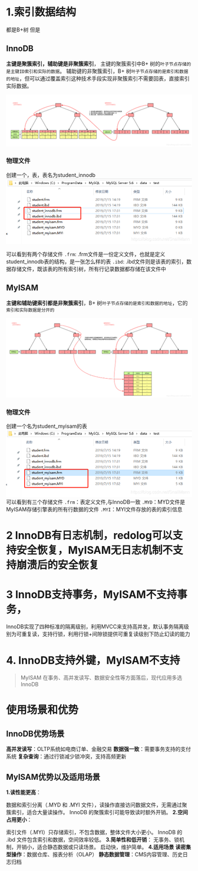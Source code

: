 # 1.索引数据结构
都是B+树
但是

## InnoDB
**主键是聚簇索引，辅助键是非聚簇索引**，
主键的聚簇索引中B+ 树的`叶子节点存储的是主键ID索引和实际的数据`。
辅助键的非聚簇索引，B+ 树`叶子节点存储的是索引和数据的地址`，但可以通过覆盖索引这种技术手段实现非聚簇索引不需要回表，直接索引实际数据。

![alt text](图片/image-3.png)
### 物理文件
创建一个，表，表名为student_innodb
![alt text](图片/image.png)

可以看到有两个存储文件
`.frm`:
.frm文件是一份定义文件，也就是定义student_innodb表的结构，是一张怎么样的表
`.ibd`:
.ibd文件则是该表的索引，数据存储文件，既该表的所有索引树，所有行记录数据都存储在该文件中

## MyISAM 

**主键和辅助键索引都是非聚簇索引**，B+ 树`叶子节点存储的是索引和数据的地址`，它的`索引和实际数据是分开的`

![alt text](图片/image-2.png)

### 物理文件
创建一个名为student_myisam的表
![alt text](图片/image-1.png)
可以看到有三个存储文件
`.frm`：表定义文件,与InnoDB一致
`.MYD`：MYD文件是MyISAM存储引擎表的所有行数据的文件
`.MYI`：MYI文件存放的表的索引信息

# 2 InnoDB有日志机制，redolog可以支持安全恢复，MyISAM无日志机制不支持崩溃后的安全恢复

# 3 InnoDB支持事务，MyISAM不支持事务，
InnoDB实现了四种标准的隔离级别，利用MVCC来支持高并发，默认事务隔离级别为可重复读，支持行锁，利用行锁+间隙锁提供可重复读级别下防止幻读的能力

# 4. InnoDB支持外键，MyISAM不支持

>MyISAM 在事务、高并发读写、数据安全性等方面落后，现代应用多选InnoDB

# 使用场景和优势
## **InnoDB优势场景**

**高并发读写**：OLTP系统如电商订单、金融交易
**数据强一致**：需要事务支持的支付系统
**复杂查询**：通过行锁减少锁冲突，支持高频更新

## **MyISAM优势以及适用场景**
**1.读性能更高**：

数据和索引分离（.MYD 和 .MYI 文件），读操作直接访问数据文件，无需通过聚簇索引，适合大量读操作。
InnoDB 的聚簇索引可能导致读时额外开销。
**2.空间占用更小**：

索引文件（.MYI）只存储索引，不包含数据，整体文件大小更小。
InnoDB 的 .ibd 文件包含索引和数据，空间效率较低。
**3.简单性和低开销**：
无事务、锁机制，开销小，适合静态数据或只读场景。
启动快，维护简单。
**4.适用场景**
**读密集型操作**：数据仓库、报表分析（OLAP）
**静态数据管理**：CMS内容管理、历史日志归档